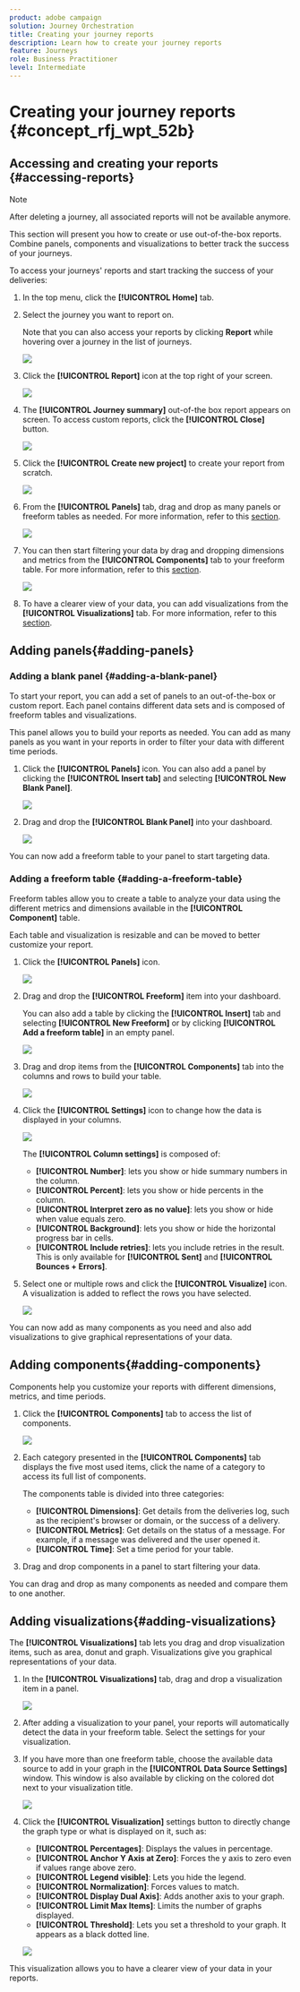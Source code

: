 ```yaml
---
product: adobe campaign
solution: Journey Orchestration
title: Creating your journey reports
description: Learn how to create your journey reports
feature: Journeys
role: Business Practitioner
level: Intermediate
---
```


# Creating your journey reports {#concept_rfj_wpt_52b}

## Accessing and creating your reports {#accessing-reports}

>[!NOTE]
>
>After deleting a journey, all associated reports will not be available anymore.

This section will present you how to create or use out-of-the-box reports. Combine panels, components and visualizations to better track the success of your journeys.

To access your journeys' reports and start tracking the success of your deliveries:

1. In the top menu, click the **[!UICONTROL Home]** tab.

1. Select the journey you want to report on.

   Note that you can also access your reports by clicking **Report** while hovering over a journey in the list of journeys.

    ![](../assets/dynamic_report_journey.png)

1. Click the **[!UICONTROL Report]** icon at the top right of your screen.

    ![](../assets/dynamic_report_journey_2.png)

1. The **[!UICONTROL Journey summary]** out-of-the box report appears on screen. To access custom reports, click the **[!UICONTROL Close]** button.

    ![](../assets/dynamic_report_journey_12.png)

1. Click the **[!UICONTROL Create new project]** to create your report from scratch.

    ![](../assets/dynamic_report_journey_3.png)

1. From the **[!UICONTROL Panels]** tab, drag and drop as many panels or freeform tables as needed. For more information, refer to this [section](#adding-panels).

    ![](../assets/dynamic_report_journey_4.png)

1. You can then start filtering your data by drag and dropping dimensions and metrics from the **[!UICONTROL Components]** tab to your freeform table. For more information, refer to this [section](#adding-components).

    ![](../assets/dynamic_report_journey_5.png)

1. To have a clearer view of your data, you can add visualizations from the **[!UICONTROL Visualizations]** tab. For more information, refer to this [section](#adding-visualizations).

## Adding panels{#adding-panels}

### Adding a blank panel {#adding-a-blank-panel}

To start your report, you can add a set of panels to an out-of-the-box or custom report. Each panel contains different data sets and is composed of freeform tables and visualizations.

This panel allows you to build your reports as needed. You can add as many panels as you want in your reports in order to filter your data with different time periods.

1. Click the **[!UICONTROL Panels]** icon. You can also add a panel by clicking the **[!UICONTROL Insert tab]** and selecting **[!UICONTROL New Blank Panel]**.

   ![](../assets/dynamic_report_panel_1.png)

1. Drag and drop the **[!UICONTROL Blank Panel]** into your dashboard.

   ![](../assets/dynamic_report_panel.png)

You can now add a freeform table to your panel to start targeting data.

### Adding a freeform table {#adding-a-freeform-table}

Freeform tables allow you to create a table to analyze your data using the different metrics and dimensions available in the **[!UICONTROL Component]** table.

Each table and visualization is resizable and can be moved to better customize your report.

1. Click the **[!UICONTROL Panels]** icon.

   ![](../assets/dynamic_report_panel_1.png)

1. Drag and drop the **[!UICONTROL Freeform]** item into your dashboard.

   You can also add a table by clicking the **[!UICONTROL Insert]** tab and selecting **[!UICONTROL New Freeform]** or by clicking **[!UICONTROL Add a freeform table]** in an empty panel. 

   ![](../assets/dynamic_report_panel_2.png)

1. Drag and drop items from the **[!UICONTROL Components]** tab into the columns and rows to build your table.

   ![](../assets/dynamic_report_freeform_3.png)

1. Click the **[!UICONTROL Settings]** icon to change how the data is displayed in your columns.

   ![](../assets/dynamic_report_freeform_4.png)

   The **[!UICONTROL Column settings]** is composed of:

    * **[!UICONTROL Number]**: lets you show or hide summary numbers in the column.
    * **[!UICONTROL Percent]**: lets you show or hide percents in the column.
    * **[!UICONTROL Interpret zero as no value]**: lets you show or hide when value equals zero.
    * **[!UICONTROL Background]**: lets you show or hide the horizontal progress bar in cells.
    * **[!UICONTROL Include retries]**: lets you include retries in the result. This is only available for **[!UICONTROL Sent]** and **[!UICONTROL Bounces + Errors]**.

1. Select one or multiple rows and click the **[!UICONTROL Visualize]** icon. A visualization is added to reflect the rows you have selected.

   ![](../assets/dynamic_report_freeform_5.png)

You can now add as many components as you need and also add visualizations to give graphical representations of your data.

## Adding components{#adding-components}

Components help you customize your reports with different dimensions, metrics, and time periods.

1. Click the **[!UICONTROL Components]** tab to access the list of components.

   ![](../assets/dynamic_report_components.png)

1. Each category presented in the **[!UICONTROL Components]** tab displays the five most used items, click the name of a category to access its full list of components.

   The components table is divided into three categories:

    * **[!UICONTROL Dimensions]**: Get details from the deliveries log, such as the recipient's browser or domain, or the success of a delivery.
    * **[!UICONTROL Metrics]**: Get details on the status of a message. For example, if a message was delivered and the user opened it.
    * **[!UICONTROL Time]**: Set a time period for your table.

1. Drag and drop components in a panel to start filtering your data.

You can drag and drop as many components as needed and compare them to one another.

## Adding visualizations{#adding-visualizations}

The **[!UICONTROL Visualizations]** tab lets you drag and drop visualization items, such as area, donut and graph. Visualizations give you graphical representations of your data.

1. In the **[!UICONTROL Visualizations]** tab, drag and drop a visualization item in a panel.

   ![](../assets/dynamic_report_visualization_1.png)

1. After adding a visualization to your panel, your reports will automatically detect the data in your freeform table. Select the settings for your visualization.
1. If you have more than one freeform table, choose the available data source to add in your graph in the **[!UICONTROL Data Source Settings]** window. This window is also available by clicking on the colored dot next to your visualization title.

   ![](../assets/dynamic_report_visualization_2.png)

1. Click the **[!UICONTROL Visualization]** settings button to directly change the graph type or what is displayed on it, such as:

    * **[!UICONTROL Percentages]**: Displays the values in percentage. 
    * **[!UICONTROL Anchor Y Axis at Zero]**: Forces the y axis to zero even if values range above zero. 
    * **[!UICONTROL Legend visible]**: Lets you hide the legend.
    * **[!UICONTROL Normalization]**: Forces values to match.
    * **[!UICONTROL Display Dual Axis]**: Adds another axis to your graph.
    * **[!UICONTROL Limit Max Items]**: Limits the number of graphs displayed.
    * **[!UICONTROL Threshold]**: Lets you set a threshold to your graph. It appears as a black dotted line.

   ![](../assets/dynamic_report_visualization_3.png)

This visualization allows you to have a clearer view of your data in your reports.